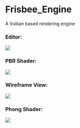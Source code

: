 # Frisbee_Engine
A Vulkan based rendering engine

### Editor:
![](https://raw.githubusercontent.com/LukeFrisbee/Frisbee_Engine/main/README_IMAGES/editorUI.png)

### PBR Shader:
![](https://raw.githubusercontent.com/LukeFrisbee/Frisbee_Engine/main/README_IMAGES/pbr.gif)

### Wireframe View:
![](https://raw.githubusercontent.com/LukeFrisbee/Frisbee_Engine/main/README_IMAGES/amg.png)

### Phong Shader:
![](https://raw.githubusercontent.com/LukeFrisbee/Frisbee_Engine/main/README_IMAGES/jeep.png)
